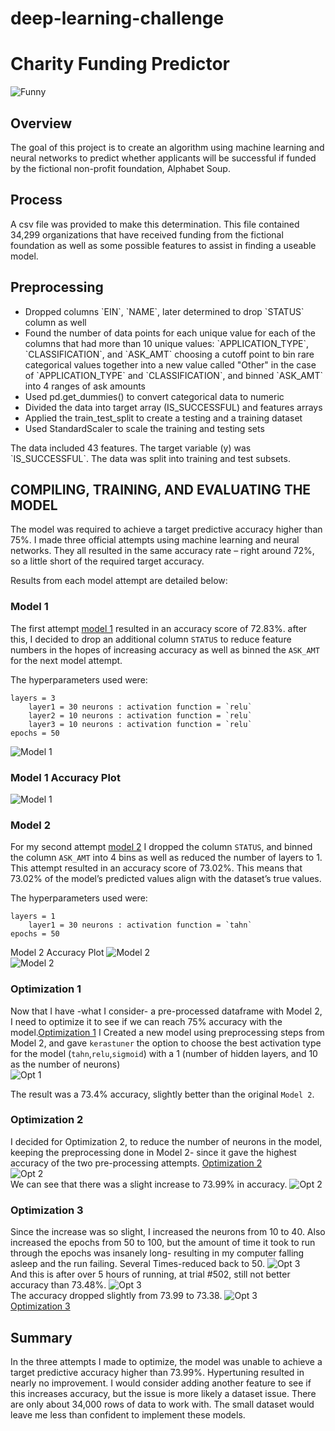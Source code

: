 # deep-learning-challenge
# Charity Funding Predictor
![Funny](Images/data.jpg)
## Overview
The goal of this project is to create an algorithm using machine learning and neural networks to predict whether applicants will be successful if funded by the fictional non-profit foundation, Alphabet Soup.


## Process

A csv file was provided to make this determination. This file contained 34,299 organizations that have received funding from the fictional foundation as well as some possible features to assist in finding a useable model.

## Preprocessing
<ul>
    <li> Dropped columns `EIN`, `NAME`, later determined to drop `STATUS` column as well</li>
    <li> Found the number of data points for each unique value for each of the columns that had more than 10 unique values:
         `APPLICATION_TYPE`, `CLASSIFICATION`, and `ASK_AMT`
    choosing a cutoff point to bin rare categorical values together into a new value called "Other" in the case of `APPLICATION_TYPE` and `CLASSIFICATION`, and binned `ASK_AMT` into 4 ranges of ask amounts</li>
    <li> Used pd.get_dummies() to convert categorical data to numeric </li>
    <li> Divided the data into target array (IS_SUCCESSFUL) and features arrays </li>
    <li> Applied the train_test_split to create a testing and a training dataset </li>
    <li> Used StandardScaler to scale the training and testing sets </li>
</ul>
The data included 43 features. The target variable (y) was `IS_SUCCESSFUL`. The data was split into training and test subsets.

## COMPILING, TRAINING, AND EVALUATING THE MODEL
The model was required to achieve a target predictive accuracy higher than 75%. I made three official attempts using machine learning and neural networks. They all resulted in the same accuracy rate – right around 72%, so a little short of the required target accuracy.

Results from each model attempt are detailed below:

### Model 1
The first attempt [model 1](Models/AlphabetSoupCharity_model_1.h5) resulted in an accuracy score of 72.83%. after this, I decided to drop an additional column `STATUS` to reduce feature numbers in the hopes of increasing accuracy as well as binned the `ASK_AMT` for the next model attempt.

The hyperparameters used were:

    layers = 3
        layer1 = 30 neurons : activation function = `relu`
        layer2 = 10 neurons : activation function = `relu`
        layer3 = 10 neurons : activation function = `relu`
    epochs = 50
![Model 1](Images/Model1_layers.PNG)</br>
### Model 1 Accuracy Plot
![Model 1](Images/model1_acc_loss.PNG)

### Model 2
For my second attempt [model 2](Models/AlphabetSoupCharity_model_2.h5) I dropped the column `STATUS`, and binned the column `ASK_AMT` into 4 bins as well as reduced the number of layers to 1. This attempt resulted in an accuracy score of 73.02%. This means that 73.02% of the model’s predicted values align with the dataset’s true values.

The hyperparameters used were:

    layers = 1
        layer1 = 30 neurons : activation function = `tahn`
    epochs = 50

Model 2 Accuracy Plot
![Model 2](Images/model2_layers.PNG)</br>
![Model 2](Images/model2_acc_loss.PNG)</br>

### Optimization 1
Now that I have -what I consider- a pre-processed dataframe with Model 2, I need to optimize it to see if we can reach 75% accuracy with the model.[Optimization 1](Models/AlphabetSoupCharity_Optimization1.h5) I Created a new model using preprocessing steps from Model 2, and gave `kerastuner` the option to choose the best activation type for the model (`tahn`,`relu`,`sigmoid`) with a 1 (number of hidden layers, and 10 as the number of neurons)</br>
![Opt 1](Images/opt1_layers.PNG)</br>

The result was a 73.4% accuracy, slightly better than the original `Model 2`.

### Optimization 2
I decided for Optimization 2, to reduce the number of neurons in the model, keeping the preprocessing done in Model 2- since it gave the highest accuracy of the two pre-processing attempts.
[Optimization 2](Models/AlphabetSoupCharity_Optimization2.h5)</br>
![Opt 2](Images/opt2_layers.PNG)</br>
We can see that there was a slight increase to 73.99% in accuracy.
![Opt 2](Images/opt2_acc.PNG)</br>

### Optimization 3
Since the increase was so slight, I increased the neurons from 10 to 40. Also increased the epochs from 50 to 100, but the amount of time it took to run through the epochs was insanely long- resulting in my computer falling asleep and the run failing. Several Times-reduced back to 50. ![Opt 3](Images/opt3_layers.PNG)</br>
And this is after over 5 hours of running, at trial #502, still not better accuracy than 73.48%. ![Opt 3](Images/WastedTime.PNG)</br>
The accuracy dropped slightly from 73.99 to 73.38. ![Opt 3](Images/opt3_acc.PNG)</br>
[Optimization 3](Models/AlphabetSoupCharity_Optimization3.h5)</br>

## Summary

In the three attempts I made to optimize, the model was unable to achieve a target predictive accuracy higher than 73.99%. Hypertuning resulted in nearly no improvement. I would consider adding another feature to see if this increases accuracy, but the issue is more likely a dataset issue. There are only about 34,000 rows of data to work with. The small dataset would leave me less than confident to implement these models. 
